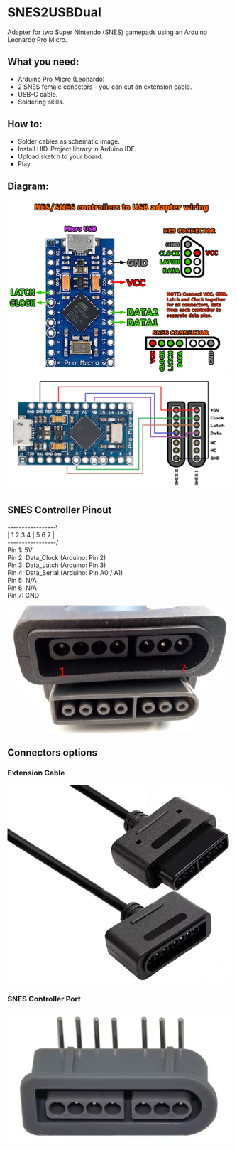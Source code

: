 # SNES2USBDual
Adapter for two Super Nintendo (SNES) gamepads using an Arduino Leonardo Pro Micro.

## What you need:
* Arduino Pro Micro (Leonardo)
* 2 SNES female conectors - you can cut an extension cable.
* USB-C cable.
* Soldering skills.

## How to:
* Solder cables as schematic image.
* Install HID-Project library in Arduino IDE.
* Upload sketch to your board.
* Play.

## Diagram:
![Diagrama](./images/snes-usb-adapter-wiring.png)
![Diagrama](./images/Circuit_Diagram.png)

## SNES Controller Pinout

 -----------------\\\
| 1 2 3 4 | 5 6 7  |\
 -----------------\/\
Pin 1: 5V\
Pin 2: Data_Clock (Arduino: Pin 2)\
Pin 3: Data_Latch (Arduino: Pin 3)\
Pin 4: Data_Serial (Arduino: Pin A0 / A1)\
Pin 5: N/A\
Pin 6: N/A\
Pin 7: GND

![Pinout](./images/snes_pins01.jpg)

## Connectors options
### Extension Cable
![Extension Cable](./images/SNES_extension_cable.jpg)

### SNES Controller Port
![SNES Controller Port](./images/SNES_female_connector.jpg)
